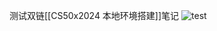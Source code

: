 测试双链[[CS50x2024 本地环境搭建]]笔记
![test](https://cdn.jsdelivr.net/gh/htyard/blogimg/img/RedPanda_cs50.gif)
